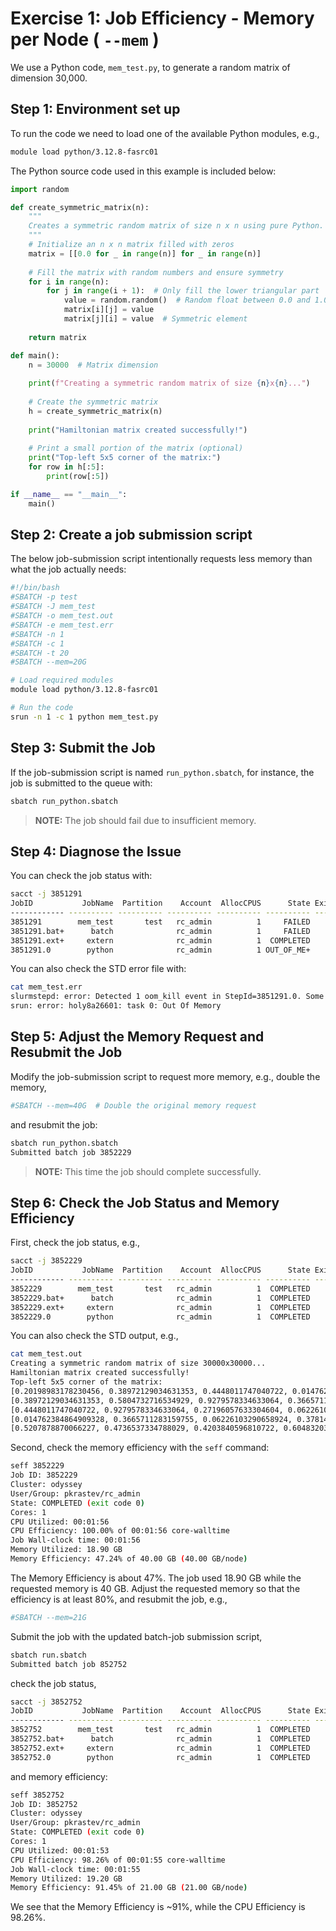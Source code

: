 # Exercise 1: Job Efficiency - Memory per Node ( `--mem` )

We use a Python code, `mem_test.py`, to generate a random matrix of dimension 30,000.  

## Step 1: Environment set up
To run the code we need to load one of the available Python modules, e.g.,

```bash
module load python/3.12.8-fasrc01
```

 The Python source code used in this example  is included  below:

```python
import random

def create_symmetric_matrix(n):
    """
    Creates a symmetric random matrix of size n x n using pure Python.
    """
    # Initialize an n x n matrix filled with zeros
    matrix = [[0.0 for _ in range(n)] for _ in range(n)]
    
    # Fill the matrix with random numbers and ensure symmetry
    for i in range(n):
        for j in range(i + 1):  # Only fill the lower triangular part
            value = random.random()  # Random float between 0.0 and 1.0
            matrix[i][j] = value
            matrix[j][i] = value  # Symmetric element
    
    return matrix

def main():
    n = 30000  # Matrix dimension
    
    print(f"Creating a symmetric random matrix of size {n}x{n}...")
    
    # Create the symmetric matrix
    h = create_symmetric_matrix(n)
    
    print("Hamiltonian matrix created successfully!")
    
    # Print a small portion of the matrix (optional)
    print("Top-left 5x5 corner of the matrix:")
    for row in h[:5]:
        print(row[:5])

if __name__ == "__main__":
    main()
```

## Step 2: Create a job submission  script

The below job-submission script intentionally requests less memory than what the job
actually needs:

```bash
#!/bin/bash
#SBATCH -p test
#SBATCH -J mem_test
#SBATCH -o mem_test.out
#SBATCH -e mem_test.err
#SBATCH -n 1
#SBATCH -c 1
#SBATCH -t 20
#SBATCH --mem=20G 

# Load required modules
module load python/3.12.8-fasrc01

# Run the code
srun -n 1 -c 1 python mem_test.py
```

## Step 3: Submit the Job

If the job-submission script is named `run_python.sbatch`, for instance, the job 
is submitted to the queue with:

```bash
sbatch run_python.sbatch
```
>**NOTE:** The job should fail due to insufficient memory. 

## Step 4: Diagnose the Issue

You can check the job status with:

```bash
sacct -j 3851291
JobID           JobName  Partition    Account  AllocCPUS      State ExitCode 
------------ ---------- ---------- ---------- ---------- ---------- -------- 
3851291        mem_test       test   rc_admin          1     FAILED      1:0 
3851291.bat+      batch              rc_admin          1     FAILED      1:0 
3851291.ext+     extern              rc_admin          1  COMPLETED      0:0 
3851291.0        python              rc_admin          1 OUT_OF_ME+    0:125 
```

You can also check the STD error file with:

```bash
cat mem_test.err 
slurmstepd: error: Detected 1 oom_kill event in StepId=3851291.0. Some of the step tasks have been OOM Killed.
srun: error: holy8a26601: task 0: Out Of Memory
```

## Step 5: Adjust the Memory Request and Resubmit the Job

Modify the job-submission script to request more memory, e.g., double the memory,

```bash
#SBATCH --mem=40G  # Double the original memory request 
```

and resubmit the job:

```bash
sbatch run_python.sbatch
Submitted batch job 3852229
```

>**NOTE:** This time the job should complete successfully.

## Step 6: Check the Job Status and Memory Efficiency

First, check the job status, e.g.,
```bash
sacct -j 3852229
JobID           JobName  Partition    Account  AllocCPUS      State ExitCode 
------------ ---------- ---------- ---------- ---------- ---------- -------- 
3852229        mem_test       test   rc_admin          1  COMPLETED      0:0 
3852229.bat+      batch              rc_admin          1  COMPLETED      0:0 
3852229.ext+     extern              rc_admin          1  COMPLETED      0:0 
3852229.0        python              rc_admin          1  COMPLETED      0:0 
```
You can also check the STD output, e.g.,

```bash
cat mem_test.out 
Creating a symmetric random matrix of size 30000x30000...
Hamiltonian matrix created successfully!
Top-left 5x5 corner of the matrix:
[0.20198983178230456, 0.38972129034631353, 0.4448011747040722, 0.014762384864909328, 0.5207878870066227]
[0.38972129034631353, 0.5804732716534929, 0.9279578334633064, 0.3665711283159755, 0.4736537334788029]
[0.4448011747040722, 0.9279578334633064, 0.27196057633304604, 0.06226103290658924, 0.4203840596810722]
[0.014762384864909328, 0.3665711283159755, 0.06226103290658924, 0.3781459667385185, 0.6048320364367925]
[0.5207878870066227, 0.4736537334788029, 0.4203840596810722, 0.6048320364367925, 0.8051804647208598]
```

Second, check the memory efficiency with the `seff` command:

```bash
seff 3852229
Job ID: 3852229
Cluster: odyssey
User/Group: pkrastev/rc_admin
State: COMPLETED (exit code 0)
Cores: 1
CPU Utilized: 00:01:56
CPU Efficiency: 100.00% of 00:01:56 core-walltime
Job Wall-clock time: 00:01:56
Memory Utilized: 18.90 GB
Memory Efficiency: 47.24% of 40.00 GB (40.00 GB/node)
```

The Memory Efficiency is about 47%. The job used 18.90 GB while the requested memory 
is 40 GB. Adjust the requested memory so that the efficiency
is at least 80%, and resubmit the job, e.g.,

```bash
#SBATCH --mem=21G
```

Submit the job with the updated batch-job submission script,

```bash
sbatch run.sbatch
Submitted batch job 852752
```

check the job status,

```bash
sacct -j 3852752
JobID           JobName  Partition    Account  AllocCPUS      State ExitCode 
------------ ---------- ---------- ---------- ---------- ---------- -------- 
3852752        mem_test       test   rc_admin          1  COMPLETED      0:0 
3852752.bat+      batch              rc_admin          1  COMPLETED      0:0 
3852752.ext+     extern              rc_admin          1  COMPLETED      0:0 
3852752.0        python              rc_admin          1  COMPLETED      0:0 
```

and memory efficiency:

```bash
seff 3852752
Job ID: 3852752
Cluster: odyssey
User/Group: pkrastev/rc_admin
State: COMPLETED (exit code 0)
Cores: 1
CPU Utilized: 00:01:53
CPU Efficiency: 98.26% of 00:01:55 core-walltime
Job Wall-clock time: 00:01:55
Memory Utilized: 19.20 GB
Memory Efficiency: 91.45% of 21.00 GB (21.00 GB/node)
```

We see that the Memory Efficiency is ~91%, while the CPU Efficiency is 98.26%.
